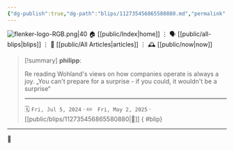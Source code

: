 ```yaml
---
{"dg-publish":true,"dg-path":"blips/112735456865580880.md","permalink":"/blips/112735456865580880/","title":"philipp on mastodon @ 2024-07-05"}
---
```



<div class="transclusion internal-embed is-loaded"><div class="markdown-embed">




![flenker-logo-RGB.png|40](/img/user/attachments/flenker-logo-RGB.png)
🏠 [[public/Index\|home]]  ⋮ 🗣️ [[public/all-blips\|blips]] ⋮  📝 [[public/All Articles\|articles]]  ⋮ 🕰️ [[public/now\|now]]


</div></div>


> [!summary] **philipp**:
>
> Re reading Wohland's views on how companies operate is always a joy. „You can't prepare for a surprise - if you could, it wouldn't be a surprise“
> - - -
>
> 🗓️ <code>Fri, Jul 5, 2024</code>  · ✏️ <code> Fri, May 2, 2025</code>  · [[public/blips/112735456865580880\|🔗]]
{ #blip}


- - -

 👾
